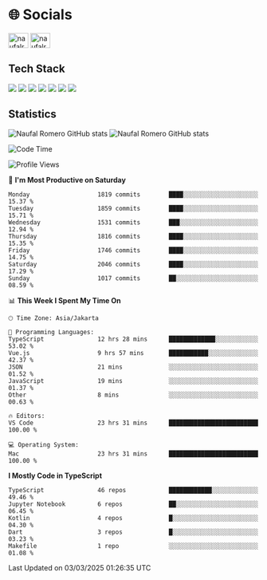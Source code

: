 <h1 align="">🌐 Socials</h1>
<p align="left">
<a href="https://linkedin.com/in/naufal-romero-putra-pratama-9ab816177/" target="blank"><img align="center" src="https://raw.githubusercontent.com/rahuldkjain/github-profile-readme-generator/master/src/images/icons/Social/linked-in-alt.svg" alt="naufalromero" height="30" width="40" /></a>
<a href="https://instagram.com/naufalromero" target="blank"><img align="center" src="https://raw.githubusercontent.com/rahuldkjain/github-profile-readme-generator/master/src/images/icons/Social/instagram.svg" alt="naufalromero" height="30" width="40" /></a>
</p>


<h2 align="">Tech Stack</h2>
<div align="">
  <img src="https://img.shields.io/badge/next.js-000000?style=for-the-badge&logo=nextdotjs&logoColor=white"/>
 <img src="https://img.shields.io/badge/typescript-%23007ACC.svg?style=for-the-badge&logo=typescript&logoColor=white"/>
 <img src="https://img.shields.io/badge/react-%2320232a.svg?style=for-the-badge&logo=react&logoColor=%2361DAFB"/>
 <img src="https://img.shields.io/badge/tailwindcss-%2338B2AC.svg?style=for-the-badge&logo=tailwind-css&logoColor=white"/>
 <img src="https://img.shields.io/badge/Prisma-3982CE?style=for-the-badge&logo=Prisma&logoColor=white"/>
 <img src="https://img.shields.io/badge/javascript-%23323330.svg?style=for-the-badge&logo=javascript&logoColor=%23F7DF1E"/>
 <img src="https://img.shields.io/badge/java-%23ED8B00.svg?style=for-the-badge&logo=openjdk&logoColor=white"/>
</div>


<h2 align="">Statistics</h2>
<div align="">
<img src="https://github-readme-stats-xi-nine-74.vercel.app/api?username=romves&show_icons=true&theme=tokyonight&include_all_commits=true&count_private=true" alt="Naufal Romero GitHub stats"/>
<img src="https://github-readme-stats-xi-nine-74.vercel.app/api/top-langs/?username=romves&theme=tokyonight&hide_border=false&include_all_commits=true&count_private=true&layout=compact" alt="Naufal Romero GitHub stats"/>
</div>

<!--START_SECTION:waka-->
![Code Time](http://img.shields.io/badge/Code%20Time-2%2C090%20hrs%206%20mins-blue)

![Profile Views](http://img.shields.io/badge/Profile%20Views-0-blue)

📅 **I'm Most Productive on Saturday** 

```text
Monday                   1819 commits        ████░░░░░░░░░░░░░░░░░░░░░   15.37 % 
Tuesday                  1859 commits        ████░░░░░░░░░░░░░░░░░░░░░   15.71 % 
Wednesday                1531 commits        ███░░░░░░░░░░░░░░░░░░░░░░   12.94 % 
Thursday                 1816 commits        ████░░░░░░░░░░░░░░░░░░░░░   15.35 % 
Friday                   1746 commits        ████░░░░░░░░░░░░░░░░░░░░░   14.75 % 
Saturday                 2046 commits        ████░░░░░░░░░░░░░░░░░░░░░   17.29 % 
Sunday                   1017 commits        ██░░░░░░░░░░░░░░░░░░░░░░░   08.59 % 
```


📊 **This Week I Spent My Time On** 

```text
🕑︎ Time Zone: Asia/Jakarta

💬 Programming Languages: 
TypeScript               12 hrs 28 mins      █████████████░░░░░░░░░░░░   53.02 % 
Vue.js                   9 hrs 57 mins       ███████████░░░░░░░░░░░░░░   42.37 % 
JSON                     21 mins             ░░░░░░░░░░░░░░░░░░░░░░░░░   01.52 % 
JavaScript               19 mins             ░░░░░░░░░░░░░░░░░░░░░░░░░   01.37 % 
Other                    8 mins              ░░░░░░░░░░░░░░░░░░░░░░░░░   00.63 % 

🔥 Editors: 
VS Code                  23 hrs 31 mins      █████████████████████████   100.00 % 

💻 Operating System: 
Mac                      23 hrs 31 mins      █████████████████████████   100.00 % 
```

**I Mostly Code in TypeScript** 

```text
TypeScript               46 repos            ████████████░░░░░░░░░░░░░   49.46 % 
Jupyter Notebook         6 repos             ██░░░░░░░░░░░░░░░░░░░░░░░   06.45 % 
Kotlin                   4 repos             █░░░░░░░░░░░░░░░░░░░░░░░░   04.30 % 
Dart                     3 repos             █░░░░░░░░░░░░░░░░░░░░░░░░   03.23 % 
Makefile                 1 repo              ░░░░░░░░░░░░░░░░░░░░░░░░░   01.08 % 
```




 Last Updated on 03/03/2025 01:26:35 UTC
<!--END_SECTION:waka-->
